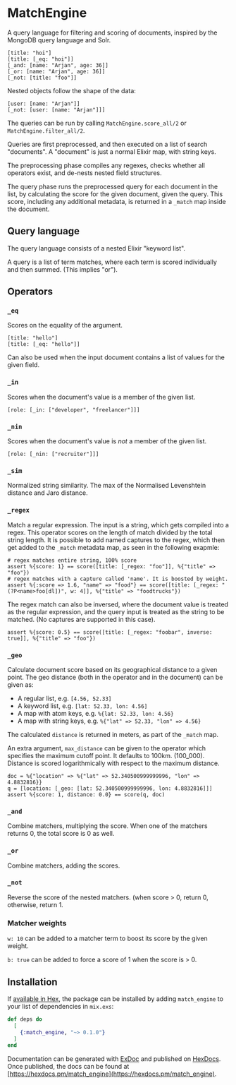# MatchEngine

A query language for filtering and scoring of documents, inspired by
the MongoDB query language and Solr.

```
[title: "hoi"]
[title: [_eq: "hoi"]]
[_and: [name: "Arjan", age: 36]]
[_or: [name: "Arjan", age: 36]]
[_not: [title: "foo"]]
```

Nested objects follow the shape of the data:

```
[user: [name: "Arjan"]]
[_not: [user: [name: "Arjan"]]]
```

The queries can be run by calling `MatchEngine.score_all/2` or `MatchEngine.filter_all/2`.

Queries are first preprocessed, and then executed on a list of search
"documents". A "document" is just a normal Elixir map, with string
keys.

The preprocessing phase compiles any regexes, checks whether all
operators exist, and de-nests nested field structures.

The query phase runs the preprocessed query for each document in the
list, by calculating the score for the given document, given the
query. This score, including any additional metadata, is returned in a
`_match` map inside the document.


## Query language

The query language consists of a nested Elixir "keyword list".

A query is a list of term matches, where each term is scored
individually and then summed. (This implies "or").

## Operators

### `_eq`

Scores on the equality of the argument.

    [title: "hello"]
    [title: [_eq: "hello"]]

Can also be used when the input document contains a list of values for the given field.


### `_in`

Scores when the document's value is a member of the given list.

    [role: [_in: ["developer", "freelancer"]]]

### `_nin`

Scores when the document's value is *not* a member of the given list.

    [role: [_nin: ["recruiter"]]]


### `_sim`

Normalized string similarity. The max of the Normalised Levenshtein
distance and Jaro distance.


### `_regex`

Match a regular expression. The input is a string, which gets compiled
into a regex. This operator scores on the length of match divided by
the total string length. It is possible to add named captures to the
regex, which then get added to the `_match` metadata map, as seen in the following exapmle:

    # regex matches entire string, 100% score
    assert %{score: 1} == score([title: [_regex: "foo"]], %{"title" => "foo"})
    # regex matches with a capture called 'name'. It is boosted by weight.
    assert %{:score => 1.6, "name" => "food"} == score([title: [_regex: "(?P<name>foo[dl])", w: 4]], %{"title" => "foodtrucks"})

The regex match can also be inversed, where the document value is
treated as the regular expression, and the query input is treated as
the string to be matched. (No captures are supported in this case).

    assert %{score: 0.5} == score([title: [_regex: "foobar", inverse: true]], %{"title" => "foo"})


### `_geo`

Calculate document score based on its geographical distance to a given
point. The geo distance (both in the operator and in the document) can
be given as:

 - A regular list, e.g. `[4.56, 52.33]`
 - A keyword list, e.g. `[lat: 52.33, lon: 4.56]`
 - A map with atom keys, e.g. `%{lat: 52.33, lon: 4.56}`
 - A map with string keys, e.g. `%{"lat" => 52.33, "lon" => 4.56}`

The calculated `distance` is returned in meters, as part of the `_match` map.

An extra argument, `max_distance` can be given to the operator which
specifies the maximum cutoff point. It defaults to 100km. (100_000).
Distance is scored logarithmically with respect to the maximum
distance.

    doc = %{"location" => %{"lat" => 52.340500999999996, "lon" => 4.8832816}}
    q = [location: [_geo: [lat: 52.340500999999996, lon: 4.8832816]]]
    assert %{score: 1, distance: 0.0} == score(q, doc)


###  `_and`

Combine matchers, multiplying the score. When one of the matchers
returns 0, the total score is 0 as well.

### `_or`

Combine matchers, adding the scores.

### `_not`

Reverse the score of the nested matchers. (when score > 0, return 0, otherwise, return 1.

### Matcher weights

`w: 10` can be added to a matcher term to boost its score by the given weight.

`b: true` can be added to force a score of 1 when the score is > 0.




## Installation

If [available in Hex](https://hex.pm/docs/publish), the package can be installed
by adding `match_engine` to your list of dependencies in `mix.exs`:

```elixir
def deps do
  [
    {:match_engine, "~> 0.1.0"}
  ]
end
```

Documentation can be generated with [ExDoc](https://github.com/elixir-lang/ex_doc)
and published on [HexDocs](https://hexdocs.pm). Once published, the docs can
be found at [https://hexdocs.pm/match_engine](https://hexdocs.pm/match_engine).
